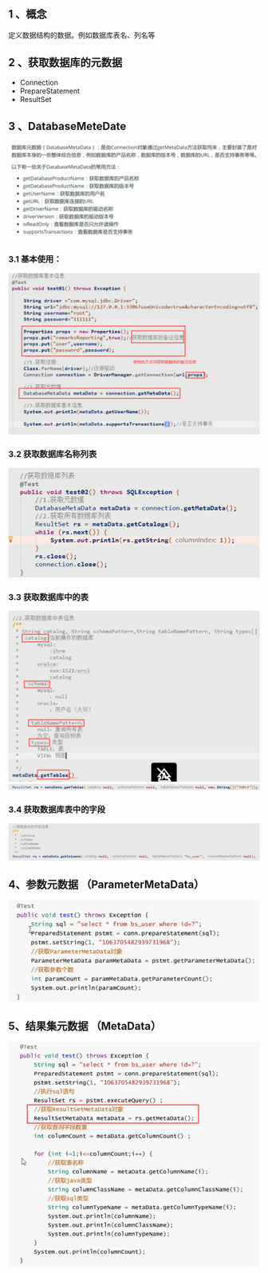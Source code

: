 ## 1 、概念
定义数据结构的数据。例如数据库表名、列名等
## 2 、获取数据库的元数据
- Connection
- PrepareStatement
- ResultSet 
## 3 、DatabaseMeteDate 
![title](https://raw.githubusercontent.com/JianXiLin/gitnote-images/master/gitnote/2019/12/13/1576226333581-1576226333584.png)
### 3.1 基本使用：
![title](https://raw.githubusercontent.com/JianXiLin/gitnote-images/master/gitnote/2019/12/13/1576226499571-1576226499578.png)
### 3.2 获取数据库名称列表
![title](https://raw.githubusercontent.com/JianXiLin/gitnote-images/master/gitnote/2019/12/13/1576226686070-1576226686073.png)
### 3.3 获取数据库中的表
![title](https://raw.githubusercontent.com/JianXiLin/gitnote-images/master/gitnote/2019/12/13/1576227158825-1576227158827.png)
![title](https://raw.githubusercontent.com/JianXiLin/gitnote-images/master/gitnote/2019/12/13/1576227551973-1576227552008.png)
### 3.4 获取数据库表中的字段
![title](https://raw.githubusercontent.com/JianXiLin/gitnote-images/master/gitnote/2019/12/13/1576227759521-1576227759523.png)

## 4、参数元数据 （ParameterMetaData）
![title](https://raw.githubusercontent.com/JianXiLin/gitnote-images/master/gitnote/2019/12/13/1576228127209-1576228127213.png)

## 5、结果集元数据 （MetaData）
![title](https://raw.githubusercontent.com/JianXiLin/gitnote-images/master/gitnote/2019/12/13/1576228866222-1576228866256.png)
